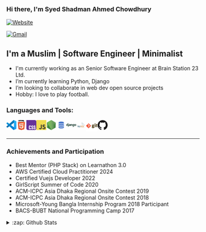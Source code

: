 ### Hi there, I'm Syed Shadman Ahmed Chowdhury

[![Website](https://img.shields.io/badge/Portofiio-UP-blue)](https://shadman-ahmed-chowdhury.github.io/)

[![Gmail](https://img.shields.io/badge/%20-Send%20Mail-black?color=14171A&labelColor=ef5350&logo=gmail&logoColor=ffffff)](mailto:shadmanchowdhury87@gmail.com?subject=From%20GitHub&body=Hi,%20there.%20Found%20you%20from%20GitHub.)

## I'm a Muslim | Software Engineer | Minimalist

-   I'm currently working as an Senior Software Engineer at Brain Station 23 Ltd.
-   I’m currently learning Python, Django
-   I’m looking to collaborate in web dev open source projects
-   Hobby: I love to play football.

### Languages and Tools:

<img align="left" alt="Visual Studio Code" width="26px" src="https://raw.githubusercontent.com/github/explore/80688e429a7d4ef2fca1e82350fe8e3517d3494d/topics/visual-studio-code/visual-studio-code.png" />
<img align="left" alt="HTML5" width="26px" src="https://raw.githubusercontent.com/github/explore/80688e429a7d4ef2fca1e82350fe8e3517d3494d/topics/html/html.png" />
<img align="left" alt="CSS3" width="26px" src="https://raw.githubusercontent.com/github/explore/80688e429a7d4ef2fca1e82350fe8e3517d3494d/topics/css/css.png" />
<img align="left" alt="JavaScript" width="26px" src="https://raw.githubusercontent.com/github/explore/80688e429a7d4ef2fca1e82350fe8e3517d3494d/topics/javascript/javascript.png" />
<img align="left" alt="Node.js" width="26px" src="https://raw.githubusercontent.com/github/explore/80688e429a7d4ef2fca1e82350fe8e3517d3494d/topics/nodejs/nodejs.png" />
<img align="left" alt="SQL" width="26px" src="https://raw.githubusercontent.com/github/explore/80688e429a7d4ef2fca1e82350fe8e3517d3494d/topics/sql/sql.png" />
<img align="left" alt="SQL" width="26px" src="https://raw.githubusercontent.com/github/explore/80688e429a7d4ef2fca1e82350fe8e3517d3494d/topics/django/django.png" />
<img align="left" alt="MySQL" width="26px" src="https://raw.githubusercontent.com/github/explore/80688e429a7d4ef2fca1e82350fe8e3517d3494d/topics/mysql/mysql.png" />
<img align="left" alt="Git" width="30px" src="https://raw.githubusercontent.com/github/explore/80688e429a7d4ef2fca1e82350fe8e3517d3494d/topics/git/git.png" />
<img align="left" alt="GitHub" width="26px" src="https://raw.githubusercontent.com/github/explore/78df643247d429f6cc873026c0622819ad797942/topics/github/github.png" />
<br> 
<br>

---

### Achievements and Participation

<ul>
    <li>
     Best Mentor (PHP Stack) on Learnathon 3.0
   </li>
   <li>
     AWS Certified Cloud Practitioner 2024
   </li>
   <li>
      Certified Vuejs Developer 2022
   </li>
  <li>
     GirlScript Summer of Code 2020
   </li>
  <li>
     ACM-ICPC Asia Dhaka Regional Onsite Contest 2019
   </li> 
   <li>
     ACM-ICPC Asia Dhaka Regional Onsite Contest 2018
   </li>
   <li>
     Microsoft-Young Bangla Internship Program 2018 Participant
   </li>
   <li>
     BACS-BUBT National Programming Camp 2017
   </li>
</ul>

<details>
  <summary>:zap: Github Stats</summary>

  <img align="left" alt="codeSTACKr's Github Stats" src="https://github-readme-stats.codestackr.vercel.app/api?username=Shadman-Ahmed-Chowdhury&show_icons=true&hide_border=true" />

</details>

[website]: https://shadman-ahmed-chowdhury.github.io/
